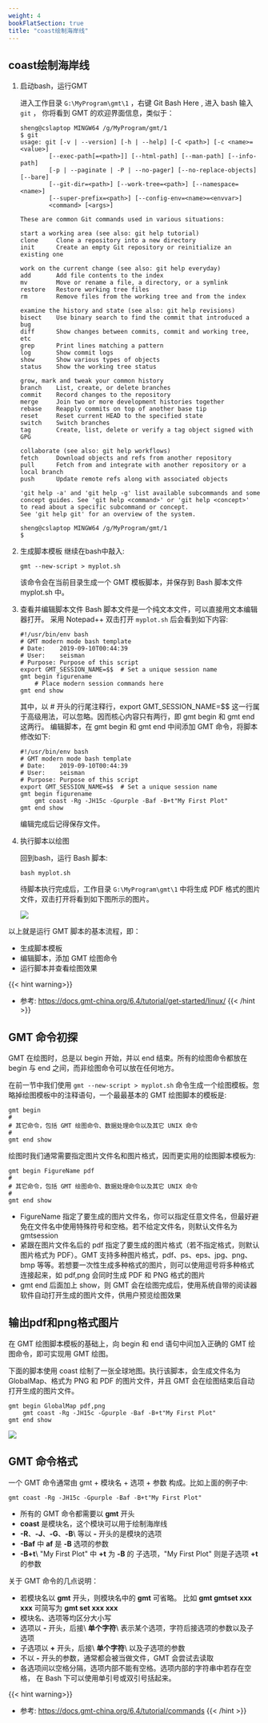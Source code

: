 ```yaml
---
weight: 4
bookFlatSection: true
title: "coast绘制海岸线"
---
```


## coast绘制海岸线

1.  启动bash，运行GMT
    
    进入工作目录 `G:\MyProgram\gmt\1` ，右键 Git Bash Here , 进入 bash  输入 `git` ， 你将看到 GMT 的欢迎界面信息，类似于：
    ```
    sheng@cslaptop MINGW64 /g/MyProgram/gmt/1
    $ git
    usage: git [-v | --version] [-h | --help] [-C <path>] [-c <name>=<value>]
            [--exec-path[=<path>]] [--html-path] [--man-path] [--info-path]
            [-p | --paginate | -P | --no-pager] [--no-replace-objects] [--bare]
            [--git-dir=<path>] [--work-tree=<path>] [--namespace=<name>]
            [--super-prefix=<path>] [--config-env=<name>=<envvar>]
            <command> [<args>]

    These are common Git commands used in various situations:

    start a working area (see also: git help tutorial)
    clone     Clone a repository into a new directory
    init      Create an empty Git repository or reinitialize an existing one

    work on the current change (see also: git help everyday)
    add       Add file contents to the index
    mv        Move or rename a file, a directory, or a symlink
    restore   Restore working tree files
    rm        Remove files from the working tree and from the index

    examine the history and state (see also: git help revisions)
    bisect    Use binary search to find the commit that introduced a bug
    diff      Show changes between commits, commit and working tree, etc
    grep      Print lines matching a pattern
    log       Show commit logs
    show      Show various types of objects
    status    Show the working tree status

    grow, mark and tweak your common history
    branch    List, create, or delete branches
    commit    Record changes to the repository
    merge     Join two or more development histories together
    rebase    Reapply commits on top of another base tip
    reset     Reset current HEAD to the specified state
    switch    Switch branches
    tag       Create, list, delete or verify a tag object signed with GPG

    collaborate (see also: git help workflows)
    fetch     Download objects and refs from another repository
    pull      Fetch from and integrate with another repository or a local branch
    push      Update remote refs along with associated objects

    'git help -a' and 'git help -g' list available subcommands and some
    concept guides. See 'git help <command>' or 'git help <concept>'
    to read about a specific subcommand or concept.
    See 'git help git' for an overview of the system.

    sheng@cslaptop MINGW64 /g/MyProgram/gmt/1
    $

    ```


2.  生成脚本模板
    继续在bash中敲入:
    ```
    gmt --new-script > myplot.sh
    ```
    该命令会在当前目录生成一个 GMT 模板脚本，并保存到 Bash 脚本文件 myplot.sh 中。

3. 查看并编辑脚本文件
    Bash 脚本文件是一个纯文本文件，可以直接用文本编辑器打开。
    采用 Notepad++ 双击打开 ``myplot.sh`` 后会看到如下内容:
    ```
    #!/usr/bin/env bash
    # GMT modern mode bash template
    # Date:    2019-09-10T00:44:39
    # User:    seisman
    # Purpose: Purpose of this script
    export GMT_SESSION_NAME=$$  # Set a unique session name
    gmt begin figurename
        # Place modern session commands here
    gmt end show
    ```
    其中，以 # 开头的行尾注释行，export GMT_SESSION_NAME=$$ 这一行属于高级用法，可以忽略。因而核心内容只有两行，即 gmt begin 和 gmt end 这两行。
    编辑脚本，在 gmt begin 和 gmt end 中间添加 GMT 命令，将脚本修改如下:
    ```
    #!/usr/bin/env bash
    # GMT modern mode bash template
    # Date:    2019-09-10T00:44:39
    # User:    seisman
    # Purpose: Purpose of this script
    export GMT_SESSION_NAME=$$  # Set a unique session name
    gmt begin figurename
        gmt coast -Rg -JH15c -Gpurple -Baf -B+t"My First Plot"
    gmt end show
    ```
    编辑完成后记得保存文件。

4. 执行脚本以绘图

    回到bash，运行 Bash 脚本:
    ```
    bash myplot.sh
    ```
    待脚本执行完成后，工作目录  `G:\MyProgram\gmt\1` 中将生成 PDF 格式的图片文件，双击打开将看到如下图所示的图片。

    ![](./1/figurename.png)

以上就是运行 GMT 脚本的基本流程，即：

- 生成脚本模板
- 编辑脚本，添加 GMT 绘图命令
- 运行脚本并查看绘图效果

{{< hint warning>}}
- 参考: https://docs.gmt-china.org/6.4/tutorial/get-started/linux/
{{< /hint >}}

## GMT 命令初探

GMT 在绘图时，总是以 begin 开始，并以 end 结束。所有的绘图命令都放在 begin 与 end 之间，而非绘图命令可以放在任何地方。

在前一节中我们使用  `gmt --new-script > myplot.sh` 命令生成一个绘图模板。忽略掉绘图模板中的注释语句，一个最最基本的 GMT 绘图脚本的模板是:

```
gmt begin
#
# 其它命令，包括 GMT 绘图命令、数据处理命令以及其它 UNIX 命令
#
gmt end show
```

绘图时我们通常需要指定图片文件名和图片格式，因而更实用的绘图脚本模板为:

```
gmt begin FigureName pdf
#
# 其它命令，包括 GMT 绘图命令、数据处理命令以及其它 UNIX 命令
#
gmt end show
```

- FigureName 指定了要生成的图片文件名，你可以指定任意文件名，但最好避免在文件名中使用特殊符号和空格。若不给定文件名，则默认文件名为 gmtsession
- 紧跟在图片文件名后的 pdf 指定了要生成的图片格式（若不指定格式，则默认图片格式为 PDF）。GMT 支持多种图片格式，pdf、ps、eps、jpg、png、bmp 等等。若想要一次性生成多种格式的图片，则可以使用逗号将多种格式连接起来，如 pdf,png 会同时生成 PDF 和 PNG 格式的图片
- gmt end 后面加上 show，则 GMT 会在绘图完成后，使用系统自带的阅读器软件自动打开生成的图片文件，供用户预览绘图效果

## 输出pdf和png格式图片

在 GMT 绘图脚本模板的基础上，向 begin 和 end 语句中间加入正确的 GMT 绘图命令，即可实现用 GMT 绘图。

下面的脚本使用 coast 绘制了一张全球地图。执行该脚本，会生成文件名为 GlobalMap、格式为 PNG 和 PDF 的图片文件，并且 GMT 会在绘图结束后自动打开生成的图片文件。

```
gmt begin GlobalMap pdf,png
    gmt coast -Rg -JH15c -Gpurple -Baf -B+t"My First Plot"
gmt end show
```

![](./2/GlobalMap.png)

## GMT 命令格式

一个 GMT 命令通常由 gmt + 模块名 + 选项 + 参数 构成。比如上面的例子中:

```
gmt coast -Rg -JH15c -Gpurple -Baf -B+t"My First Plot"
```

-   所有的 GMT 命令都需要以 **gmt** 开头
-   **coast** 是模块名，这个模块可以用于绘制海岸线
-   **-R**、**-J**、**-G**、**-B**\ 等以 **-** 开头的是模块的选项
-   **-Baf** 中 **af** 是 **-B** 选项的参数
-   **-B+t**\ "My First Plot" 中 **+t** 为 **-B** 的
    子选项，"My First Plot" 则是子选项 **+t** 的参数

关于 GMT 命令的几点说明：

-   若模块名以 **gmt** 开头，则模块名中的 **gmt** 可省略。
    比如 **gmt gmtset xxx xxx** 可简写为 **gmt set xxx xxx**
-   模块名、选项等均区分大小写
-   选项以 **-** 开头，后接\ **单个字符**\ 表示某个选项，字符后接选项的参数以及子选项
-   子选项以 **+** 开头，后接\ **单个字符**\ 以及子选项的参数
-   不以 **-** 开头的参数，通常都会被当做文件，GMT 会尝试去读取
-   各选项间以空格分隔，选项内部不能有空格。选项内部的字符串中若存在空格，
    在 Bash 下可以使用单引号或双引号括起来。

{{< hint warning>}}
- 参考: https://docs.gmt-china.org/6.4/tutorial/commands
{{< /hint >}}
